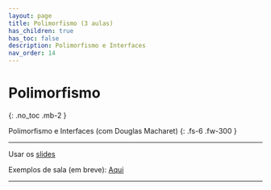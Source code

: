```yaml
---
layout: page
title: Polimorfismo (3 aulas)
has_children: true
has_toc: false
description: Polimorfismo e Interfaces
nav_order: 14
---
```


# Polimorfismo
{: .no_toc .mb-2 }

Polimorfismo e Interfaces (com Douglas Macharet)
{: .fs-6 .fw-300 }

---

Usar os
[slides](https://docs.google.com/presentation/d/1uNr4alZw8q3EohJd0kINcxfeL-pb8FZLuqW8FXUqoDU)

Exemplos de sala (em breve): [Aqui](https://github.com/flaviovdf/pds2-ufmg/tree/master/exemplos/aulas-polimorfismo)

---
